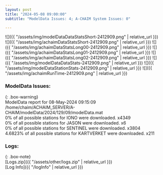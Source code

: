 ```yaml
---
layout: post
title: "2024-05-08 09:00:00"
subtitle: "ModelData Issues: 4; A-CHAIM System Issues: 0"

---
```


![]({{ "/assets/img/modelDataDataStatsShort-2412909.png" | relative_url }})
![]({{ "/assets/img/achaimDataStatsShort-2412909.png" | relative_url }})
![]({{ "/assets/img/achaimDataStatsLong00-2412909.png" | relative_url }})
![]({{ "/assets/img/achaimDataStatsLong01-2412909.png" | relative_url }})
![]({{ "/assets/img/achaimDataStatsLong02-2412909.png" | relative_url }})
![]({{ "/assets/img/modelDataDataStats-2412909.png" | relative_url }})
![]({{ "/assets/img/modelDataStationStats-2412909.png" | relative_url }})
![]({{ "/assets/img/achaimRunTime-2412909.png" | relative_url }})


### ModelData Issues:  
  
{: .box-warning}  
 ModelData report for 08-May-2024 09:15:09   
 /home/chaim/ACHAIM_SERVER/A-CHAIM/modelData/2024/129/09/modelData.mat   
 0% of all possible stations for IONO were downloaded. x4349   
 0% of all possible stations for JASON were downloaded. x6   
 0% of all possible stations for SENTINEL were downloaded. x3804   
 4.6823% of all possible stations for KARTVERKET were downloaded. x211   
  


### Logs:  
  
{: .box-note}  
[Logs.zip]({{ "/assets/other/logs.zip" | relative_url }})  
[Log Info]({{ "/logInfo" | relative_url }})  
